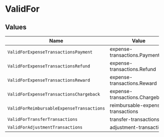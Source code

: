# ValidFor


## Values

| Name                                      | Value                                     |
| ----------------------------------------- | ----------------------------------------- |
| `ValidForExpenseTransactionsPayment`      | expense-transactions.Payment              |
| `ValidForExpenseTransactionsRefund`       | expense-transactions.Refund               |
| `ValidForExpenseTransactionsReward`       | expense-transactions.Reward               |
| `ValidForExpenseTransactionsChargeback`   | expense-transactions.Chargeback           |
| `ValidForReimbursableExpenseTransactions` | reimbursable-expense-transactions         |
| `ValidForTransferTransactions`            | transfer-transactions                     |
| `ValidForAdjustmentTransactions`          | adjustment-transactions                   |
